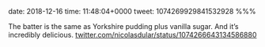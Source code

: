 date: 2018-12-16
time: 11:48:04+0000
tweet: 1074269929841532928
%%%

The batter is the same as Yorkshire pudding plus vanilla sugar. And it’s incredibly delicious. [twitter.com/nicolasdular/status/1074266643134586880](https://twitter.com/nicolasdular/status/1074266643134586880)
